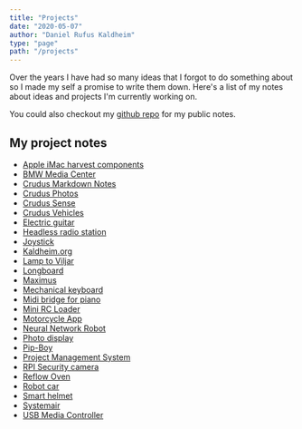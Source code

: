 ```yaml
---
title: "Projects"
date: "2020-05-07"
author: "Daniel Rufus Kaldheim"
type: "page"
path: "/projects"
---
```


Over the years I have had so many ideas that I forgot to do something about so I made my self a promise to write them down.
Here's a list of my notes about ideas and projects I'm currently working on.

You could also checkout my [github repo](https://github.com/danielkaldheim/my-public-notes) for my public notes.

## My project notes

- [Apple iMac harvest components](/projects/apple-imac-harvest-components)
- [BMW Media Center](/projects/bmw-media-center)
- [Crudus Markdown Notes](/projects/crudus-markdown-notes)
- [Crudus Photos](/projects/crudus-photos)
- [Crudus Sense](/projects/crudus-sense)
- [Crudus Vehicles](/projects/crudus-vehicles)
- [Electric guitar](/projects/electric-guitar)
- [Headless radio station](/projects/headless-radio-station)
- [Joystick](/projects/joystick)
- [Kaldheim.org](/projects/kaldheim-org)
- [Lamp to Viljar](/projects/lamp-to-viljar)
- [Longboard](/projects/longboard)
- [Maximus](/projects/maximus)
- [Mechanical keyboard](/projects/mechanical-keyboard)
- [Midi bridge for piano](/projects/midi-bridge-for-piano)
- [Mini RC Loader](/projects/mini-rc-loader)
- [Motorcycle App](/projects/motorcycle-app)
- [Neural Network Robot](/projects/neural-network-robot)
- [Photo display](/projects/photo-display)
- [Pip-Boy](/projects/pip-boy)
- [Project Management System](/projects/project-management-system)
- [RPI Security camera](/projects/rpi-security-camera)
- [Reflow Oven](/projects/reflow-oven)
- [Robot car](/projects/robot-car)
- [Smart helmet](/projects/smart-helmet)
- [Systemair](/projects/systemair)
- [USB Media Controller](/projects/usb-media-controller)
